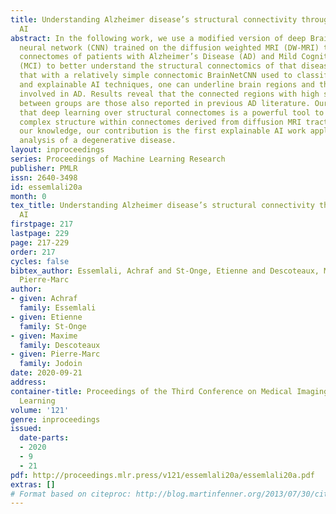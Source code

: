 ```yaml
---
title: Understanding Alzheimer disease’s structural connectivity through explainable
  AI
abstract: In the following work, we use a modified version of deep BrainNet convolutional
  neural network (CNN) trained on the diffusion weighted MRI (DW-MRI) tractography
  connectomes of patients with Alzheimer’s Disease (AD) and Mild Cognitive Impairment
  (MCI) to better understand the structural connectomics of that disease. We show
  that with a relatively simple connectomic BrainNetCNN used to classify brain images
  and explainable AI techniques, one can underline brain regions and their connectivity
  involved in AD. Results reveal that the connected regions with high structural differences
  between groups are those also reported in previous AD literature. Our findings support
  that deep learning over structural connectomes is a powerful tool to leverage the
  complex structure within connectomes derived from diffusion MRI tractography. To
  our knowledge, our contribution is the first explainable AI work applied to structural
  analysis of a degenerative disease.
layout: inproceedings
series: Proceedings of Machine Learning Research
publisher: PMLR
issn: 2640-3498
id: essemlali20a
month: 0
tex_title: Understanding Alzheimer disease’s structural connectivity through explainable
  AI
firstpage: 217
lastpage: 229
page: 217-229
order: 217
cycles: false
bibtex_author: Essemlali, Achraf and St-Onge, Etienne and Descoteaux, Maxime and Jodoin,
  Pierre-Marc
author:
- given: Achraf
  family: Essemlali
- given: Etienne
  family: St-Onge
- given: Maxime
  family: Descoteaux
- given: Pierre-Marc
  family: Jodoin
date: 2020-09-21
address: 
container-title: Proceedings of the Third Conference on Medical Imaging with Deep
  Learning
volume: '121'
genre: inproceedings
issued:
  date-parts:
  - 2020
  - 9
  - 21
pdf: http://proceedings.mlr.press/v121/essemlali20a/essemlali20a.pdf
extras: []
# Format based on citeproc: http://blog.martinfenner.org/2013/07/30/citeproc-yaml-for-bibliographies/
---
```

